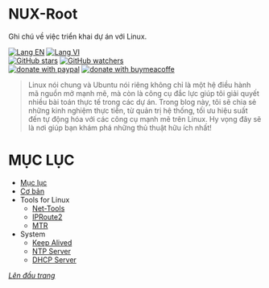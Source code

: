 # NUX-Root
Ghi chú về việc triển khai dự án với Linux.

[![Lang EN](https://img.shields.io/badge/lang-en-yellow)](README.md)
[![Lang VI](https://img.shields.io/badge/lang-vi-green)](README.vi.md)<br/>
[![GitHub stars](https://img.shields.io/github/stars/quachdoduy/NUX-Root?logo=GitHub&style=flat&color=red)](https://github.com/quachdoduy/NUX-Root/stargazers)
[![GitHub watchers](https://img.shields.io/github/watchers/quachdoduy/NUX-Root?logo=GitHub&style=flat&color=blue)](https://github.com/quachdoduy/NUX-Root/watchers)<br/>
[![donate with paypal](https://img.shields.io/badge/Like_it%3F-Donate!-green?logo=githubsponsors&logoColor=orange&style=flat)](https://paypal.me/quachdoduy)
[![donate with buymeacoffe](https://img.shields.io/badge/Like_it%3F-Donate!-blue?logo=githubsponsors&logoColor=orange&style=flat)](https://buymeacoffee.com/quachdoduy)

>Linux nói chung và Ubuntu nói riêng không chỉ là một hệ điều hành mã nguồn mở mạnh mẽ, mà còn là công cụ đắc lực giúp tôi giải quyết nhiều bài toán thực tế trong các dự án. Trong blog này, tôi sẽ chia sẻ những kinh nghiệm thực tiễn, từ quản trị hệ thống, tối ưu hiệu suất đến tự động hóa với các công cụ mạnh mẽ trên Linux. Hy vọng đây sẽ là nơi giúp bạn khám phá những thủ thuật hữu ích nhất!

# MỤC LỤC
- [Mục lục](#mục-lục)
- [Cơ bản](https://github.com/quachdoduy/NUX-Root/blob/main/sources/Gen-Nux-CLi.vi.md)
- Tools for Linux
    - [Net-Tools](sources/Nettools-CLi.vi.md)
    - [IPRoute2](https://wiki.linuxfoundation.org/networking/iproute2)
    - [MTR](https://www.bitwizard.nl/mtr/)
- System
    - [Keep Alived](https://www.keepalived.org/)
    - [NTP Server]()
    - [DHCP Server]()


*[Lên đầu trang](#nux-root)*